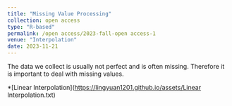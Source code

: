 ```yaml
---
title: "Missing Value Processing"
collection: open access
type: "R-based"
permalink: /open access/2023-fall-open access-1
venue: "Interpolation"
date: 2023-11-21
---
```


The data we collect is usually not perfect and is often missing. Therefore it is important to deal with missing values.

*[Linear Interpolation](https://lingyuan1201.github.io/assets/Linear Interpolation.txt)


